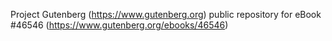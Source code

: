 Project Gutenberg (https://www.gutenberg.org) public repository for eBook #46546 (https://www.gutenberg.org/ebooks/46546)
